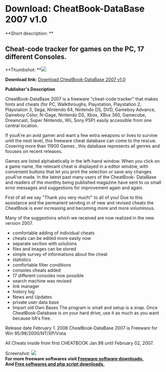 # Download: CheatBook-DataBase 2007 v1.0

**Short description: **

## Cheat-code tracker for games on the PC, 17 different Consoles.

  
**Thumbshot: **![](http://www.freewarefiles.com/screenshot/cbdbase2k7_md.gif)   
  
**Download link:** [Download CheatBook-DataBase 2007 v1.0](http://freesoftwares.boysofts.com/CheatBook-DataBase-V_program_26731.html)  
  

**Publisher's Description**  
  

CheatBook-DataBase 2007 is a freeware "cheat-code tracker" that makes hints
and cheats (for PC, Walkthroughs, Playstation, Playstation 2, Playstation 3,
Sega, Nintendo 64, Nintendo DS, DVD, Gameboy Advance, Gameboy Color, N-Gage,
Nintendo DS, Xbox, XBox 360, Gamecube, Dreamcast, Super Nintendo, Wii, Sony
PSP) easily accessible from one central location.

If youA're an avid gamer and want a few extra weapons or lives to survive
until the next level, this freeware cheat database can come to the rescue.
Covering more than 11900 Games , this database represents all genres and
focuses on recent releases.

Games are listed alphabetically in the left-hand window. When you click on a
game name, the relevant cheat is displayed in a editor window, with convenient
buttons that let you print the selection or save any changes youA've made. In
the latest past many users of the CheatBook- DataBase and readers of the
monthly being published magazine have sent to us small error messages and
suggestions for improvement again and again.

First of all we say "Thank you very much!" to all of you! Due to this
assistance and the permanent sending in of new and revised cheats the
CheatBook is ever increasing and becoming more and more voluminous.

Many of the suggestions which we received are now realized in the new version
2007.

  * comfortable adding of individual cheats 
  * cheats can be edited more easily now 
  * separate section with solutions 
  * files and images can be stored 
  * simple survey of informations about the cheat 
  * statistics 
  * comfortable filter conditions 
  * consoles cheats added 
  * 17 different consoles now possible 
  * search machine was revised 
  * link manager 
  * history log 
  * News and Updates 
  * private user data base 
  * Import old Own Bases 
The program is small and setup is a snap. Once CheatBook-Database is on your
hard drive, use it as much as you want because itA's free.

Release date February 1. 2006 CheatBook-DataBase 2007 is Freeware for Win
95/98/2000/NT/XP/Vista

All Cheats inside from first CHEATBOOK Jan.98 until February 02, 2007.

  
  
Screenshot: ![](http://www.freewarefiles.com/screenshot/cbdbase2k7.gif)  
**For more freeware softwares visit [Freeware software downloads.](http://freesoftwares.boysofts.com/)**   
**And [Free softwares and php script downloads.](http://www.boysofts.com/)**

